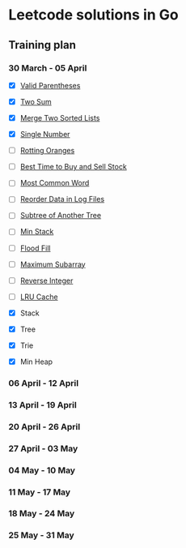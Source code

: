 # Leetcode solutions in Go

## Training plan

### 30 March - 05 April

- [x] [Valid Parentheses](https://leetcode.com/problems/valid-parentheses/)
- [x] [Two Sum](https://leetcode.com/problems/two-sum/)
- [x] [Merge Two Sorted Lists](https://leetcode.com/problems/merge-two-sorted-lists/)
- [x] [Single Number](https://leetcode.com/problems/single-number/)
- [ ] [Rotting Oranges](https://leetcode.com/problems/rotting-oranges)
- [ ] [Best Time to Buy and Sell Stock](https://leetcode.com/problems/best-time-to-buy-and-sell-stock/)
- [ ] [Most Common Word](https://leetcode.com/problems/most-common-word/)
- [ ] [Reorder Data in Log Files](https://leetcode.com/problems/reorder-data-in-log-files)
- [ ] [Subtree of Another Tree](https://leetcode.com/problems/subtree-of-another-tree)
- [ ] [Min Stack](https://leetcode.com/problems/min-stack)
- [ ] [Flood Fill](https://leetcode.com/problems/flood-fill)

- [ ] [Maximum Subarray](https://leetcode.com/problems/maximum-subarray/)
- [ ] [Reverse Integer](https://leetcode.com/problems/reverse-integer/)
- [ ] [LRU Cache](https://leetcode.com/problems/lru-cache/)

- [x] Stack
- [x] Tree
- [x] Trie
- [x] Min Heap

### 06 April - 12 April

### 13 April - 19 April

### 20 April - 26 April

### 27 April - 03 May

### 04 May - 10 May

### 11 May - 17 May

### 18 May - 24 May

### 25 May - 31 May




